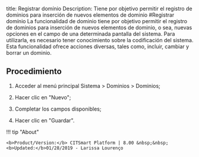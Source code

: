 title: Registrar domínio
Description: Tiene por objetivo permitir el registro de dominios para inserción de nuevos elementos de dominio
#Registrar domínio
La funcionalidad de dominio tiene por objetivo permitir el registro de dominios para inserción de nuevos elementos de dominio, o sea, nuevas opciones en el campo de una determinada pantalla del sistema. Para utilizarla, es necesario tener conocimiento sobre la codificación del sistema.
Esta funcionalidad ofrece acciones diversas, tales como, incluir, cambiar y borrar un dominio.

Procedimiento
-------------

1.  Acceder al menú principal Sistema \> Dominios \> Dominios;

2.  Hacer clic en "Nuevo";

3.  Completar los campos disponibles;

4.  Hacer clic en "Guardar".



!!! tip "About"

    <b>Product/Version:</b> CITSmart Platform | 8.00 &nbsp;&nbsp;
    <b>Updated:</b>01/28/2019 - Larissa Lourenço
